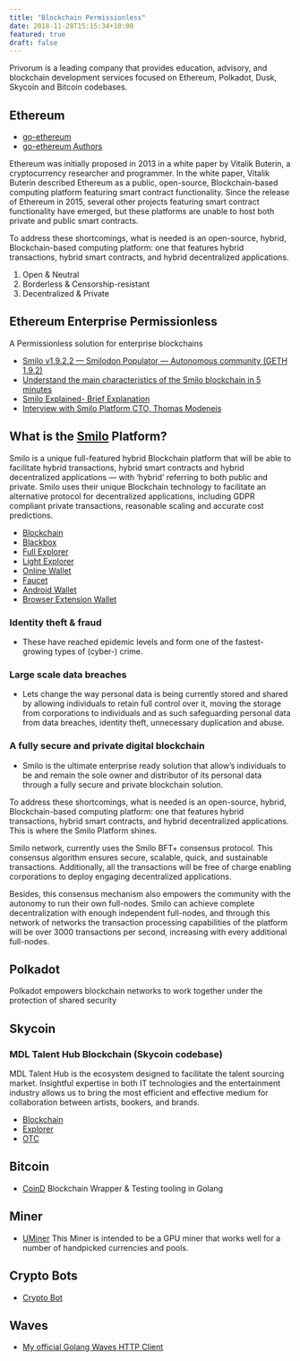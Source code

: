 ```yaml
---
title: "Blockchain Permissionless"
date: 2018-11-28T15:15:34+10:00
featured: true
draft: false
---
```


Privorum is a leading company that provides education, advisory, and blockchain development services focused on Ethereum, Polkadot, Dusk, Skycoin and Bitcoin codebases.

## Ethereum

* [go-ethereum](https://github.com/ethereum/go-ethereum)
* [go-ethereum Authors](https://github.com/ethereum/go-ethereum/blob/release/1.9/AUTHORS#L316)

Ethereum was initially proposed in 2013 in a white paper by Vitalik Buterin, a cryptocurrency researcher and programmer. In the white paper, Vitalik Buterin described Ethereum as a public, open-source, Blockchain-based computing platform featuring smart contract functionality. Since the release of Ethereum in 2015, several other projects featuring smart contract functionality have emerged, but these platforms are unable to host both private and public smart contracts.

To address these shortcomings, what is needed is an open-source, hybrid, Blockchain-based computing platform: one that features hybrid transactions, hybrid smart contracts, and hybrid decentralized applications.

1. Open & Neutral
2. Borderless & Censorship-resistant
3. Decentralized & Private


## Ethereum Enterprise Permissionless

A Permissionless solution for enterprise blockchains

* [Smilo v1.9.2.2 — Smilodon Populator — Autonomous community (GETH 1.9.2)](https://medium.com/@smilofoundation/smilo-v1-9-2-2-smilodon-populator-autonomous-community-geth-1-9-2-6aa7d65ab3d9)
* [Understand the main characteristics of the Smilo blockchain in 5 minutes](https://medium.com/@smilofoundation/understand-the-main-characteristics-of-the-smilo-blockchain-in-5-minutes-c1d9983f9cce)
* [Smilo Explained- Brief Explanation](https://medium.com/@smilofoundation/smilo-explained-brief-explanation-65a418a3397c)
* [Interview with Smilo Platform CTO, Thomas Modeneis](https://medium.com/the-capital/interview-with-smilo-platform-cto-thomas-modeneis-d4d7269f3985)

## What is the [Smilo](https://www.smilo.foundation/) Platform?

Smilo is a unique full-featured hybrid Blockchain platform that will be able to facilitate hybrid transactions, hybrid smart contracts and hybrid decentralized applications — with ‘hybrid’ referring to both public and private. Smilo uses their unique Blockchain technology to facilitate an alternative protocol for decentralized applications, including GDPR compliant private transactions, reasonable scaling and accurate cost predictions.

* [Blockchain](https://github.com/smilofoundation/go-smilo)
* [Blackbox](https://github.com/smilofoundation/Smilo-blackbox)
* [Full Explorer](https://github.com/smilofoundation/Smilo-Explorer)
* [Light Explorer](https://github.com/smilofoundation/ethereum-lite-explorer)
* [Online Wallet](https://github.com/smilofoundation/SmiloWallet)
* [Faucet](https://github.com/smilofoundation/Smilo-Faucet)
* [Android Wallet](https://github.com/smilofoundation/MEWconnect-Android)
* [Browser Extension Wallet](https://github.com/smilofoundation/SmiloWallet-extension)


### Identity theft & fraud
- These have reached epidemic levels and form one of the fastest-growing types of (cyber-) crime.

### Large scale data breaches
- Lets change the way personal data is being currently stored and shared by allowing individuals to retain full control over it, moving the storage from corporations to individuals and as such safeguarding personal data from data breaches, identity theft, unnecessary duplication and abuse.

### A fully secure and private digital blockchain
- Smilo is the ultimate enterprise ready solution that allow’s individuals to be and remain the sole owner and distributor of its personal data through a fully secure and private blockchain solution.



To address these shortcomings, what is needed is an open-source, hybrid, Blockchain-based computing platform: one that features hybrid transactions, hybrid smart contracts, and hybrid decentralized applications. This is where the Smilo Platform shines.

Smilo network, currently uses the Smilo BFT+ consensus protocol. This consensus algorithm ensures secure, scalable, quick, and sustainable transactions. Additionally, all the transactions will be free of charge enabling corporations to deploy engaging decentralized applications.

Besides, this consensus mechanism also empowers the community with the autonomy to run their own full-nodes. Smilo can achieve complete decentralization with enough independent full-nodes, and through this network of networks the transaction processing capabilities of the platform will be over 3000 transactions per second, increasing with every additional full-nodes.


## Polkadot
Polkadot empowers blockchain networks to work together under the protection of shared security


## Skycoin

### MDL Talent Hub Blockchain (Skycoin codebase)
MDL Talent Hub is the ecosystem designed to facilitate the talent sourcing market. Insightful expertise in both IT technologies and the entertainment industry allows us to bring the most efficient and effective medium for collaboration between artists, bookers, and brands.

* [Blockchain](https://github.com/MDLlife/MDL)
* [Explorer](https://github.com/MDLlife/explorer)
* [OTC](https://github.com/MDLlife/teller)

## Bitcoin
* [CoinD](https://github.com/modeneis/coind)
Blockchain Wrapper & Testing tooling in Golang


## Miner
* [UMiner](https://github.com/modeneis/uminer) This Miner is intended to be a GPU miner that works well for a number of handpicked currencies and pools.


## Crypto Bots
* [Crypto Bot](https://github.com/modeneis/cryptobot)

## Waves
* [My official Golang Waves HTTP Client](https://github.com/modeneis/waves-go-client)